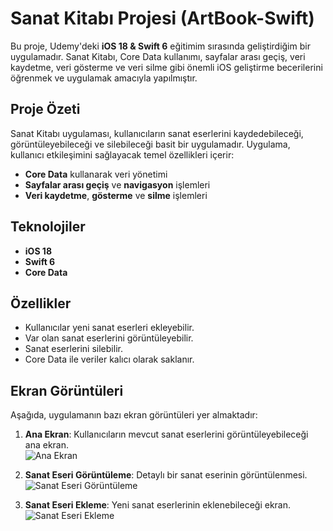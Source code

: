 # Sanat Kitabı Projesi (ArtBook-Swift)

Bu proje, Udemy'deki **iOS 18 & Swift 6** eğitimim sırasında geliştirdiğim bir uygulamadır. Sanat Kitabı, Core Data kullanımı, sayfalar arası geçiş, veri kaydetme, veri gösterme ve veri silme gibi önemli iOS geliştirme becerilerini öğrenmek ve uygulamak amacıyla yapılmıştır.

## Proje Özeti

Sanat Kitabı uygulaması, kullanıcıların sanat eserlerini kaydedebileceği, görüntüleyebileceği ve silebileceği basit bir uygulamadır. Uygulama, kullanıcı etkileşimini sağlayacak temel özellikleri içerir:

- **Core Data** kullanarak veri yönetimi
- **Sayfalar arası geçiş** ve **navigasyon** işlemleri
- **Veri kaydetme**, **gösterme** ve **silme** işlemleri

## Teknolojiler

- **iOS 18**
- **Swift 6**
- **Core Data**

## Özellikler

- Kullanıcılar yeni sanat eserleri ekleyebilir.
- Var olan sanat eserlerini görüntüleyebilir.
- Sanat eserlerini silebilir.
- Core Data ile veriler kalıcı olarak saklanır.

## Ekran Görüntüleri

Aşağıda, uygulamanın bazı ekran görüntüleri yer almaktadır:

1. **Ana Ekran**: Kullanıcıların mevcut sanat eserlerini görüntüleyebileceği ana ekran.  
   ![Ana Ekran](https://github.com/user-attachments/assets/e94e686a-4863-4ca4-a84b-4b9d87e6016c=189x336)

2. **Sanat Eseri Görüntüleme**: Detaylı bir sanat eserinin görüntülenmesi.  
   ![Sanat Eseri Görüntüleme](https://github.com/user-attachments/assets/df4d6590-3edb-4766-8f8c-f8b13b07ed0d=189x336)

3. **Sanat Eseri Ekleme**: Yeni sanat eserlerinin eklenebileceği ekran.  
   ![Sanat Eseri Ekleme](https://github.com/user-attachments/assets/39491e65-b987-43f7-b5fa-4e7cb369744a=189x336)
